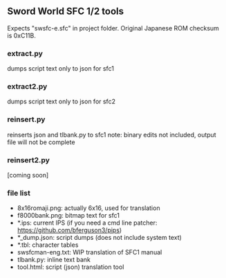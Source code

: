 ## Sword World SFC 1/2 tools

Expects "swsfc-e.sfc" in project folder. Original Japanese ROM checksum is 0xC11B. 

### extract.py
dumps script text only to json for sfc1

### extract2.py
dumps script text only to json for sfc2

### reinsert.py
reinserts json and tlbank.py to sfc1
note: binary edits not included, output file will not be complete

### reinsert2.py
[coming soon]

### file list
- 8x16romaji.png: actually 6x16, used for translation
- f8000bank.png: bitmap text for sfc1
- *.ips: current IPS (if you need a cmd line patcher: https://github.com/bferguson3/pips)
- *_dump.json: script dumps (does not include system text)
- *.tbl: character tables 
- swsfcman-eng.txt: WIP translation of SFC1 manual
- tlbank.py: inline text bank
- tool.html: script (json) translation tool 

